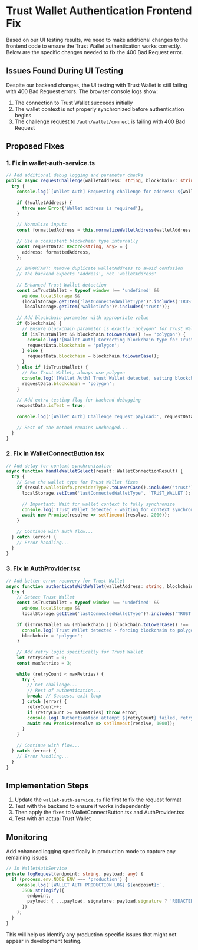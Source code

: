 # Trust Wallet Authentication Frontend Fix

Based on our UI testing results, we need to make additional changes to the frontend code to ensure the Trust Wallet authentication works correctly. Below are the specific changes needed to fix the 400 Bad Request error.

## Issues Found During UI Testing

Despite our backend changes, the UI testing with Trust Wallet is still failing with 400 Bad Request errors. The browser console logs show:

1. The connection to Trust Wallet succeeds initially
2. The wallet context is not properly synchronized before authentication begins
3. The challenge request to `/auth/wallet/connect` is failing with 400 Bad Request

## Proposed Fixes

### 1. Fix in wallet-auth-service.ts

```typescript
// Add additional debug logging and parameter checks
public async requestChallenge(walletAddress: string, blockchain?: string): Promise<WalletChallenge> {
  try {
    console.log(`[Wallet Auth] Requesting challenge for address: ${walletAddress}, blockchain: ${blockchain ?? 'default'}`);
    
    if (!walletAddress) {
      throw new Error('Wallet address is required');
    }
    
    // Normalize inputs
    const formattedAddress = this.normalizeWalletAddress(walletAddress, blockchain);
    
    // Use a consistent blockchain type internally
    const requestData: Record<string, any> = { 
      address: formattedAddress,
    };
    
    // IMPORTANT: Remove duplicate walletAddress to avoid confusion
    // The backend expects 'address', not 'walletAddress'
    
    // Enhanced Trust Wallet detection
    const isTrustWallet = typeof window !== 'undefined' && 
      window.localStorage && 
      (localStorage.getItem('lastConnectedWalletType')?.includes('TRUST') || 
       localStorage.getItem('walletInfo')?.includes('trust'));
    
    // Add blockchain parameter with appropriate value
    if (blockchain) {
      // Ensure blockchain parameter is exactly 'polygon' for Trust Wallet
      if (isTrustWallet && blockchain.toLowerCase() !== 'polygon') {
        console.log('[Wallet Auth] Correcting blockchain type for Trust Wallet from', blockchain, 'to polygon');
        requestData.blockchain = 'polygon';
      } else {
        requestData.blockchain = blockchain.toLowerCase();
      }
    } else if (isTrustWallet) {
      // For Trust Wallet, always use polygon
      console.log('[Wallet Auth] Trust Wallet detected, setting blockchain to polygon');
      requestData.blockchain = 'polygon';
    }
    
    // Add extra testing flag for backend debugging
    requestData.isTest = true;
    
    console.log('[Wallet Auth] Challenge request payload:', requestData);
    
    // Rest of the method remains unchanged...
  }
}
```

### 2. Fix in WalletConnectButton.tsx

```typescript
// Add delay for context synchronization
async function handleWalletSelect(result: WalletConnectionResult) {
  try {
    // Save the wallet type for Trust Wallet fixes
    if (result.walletInfo.providerType?.toLowerCase().includes('trust')) {
      localStorage.setItem('lastConnectedWalletType', 'TRUST_WALLET');
      
      // Important: Wait for wallet context to fully synchronize
      console.log('Trust Wallet detected - waiting for context synchronization...');
      await new Promise(resolve => setTimeout(resolve, 2000));
    }
    
    // Continue with auth flow...
  } catch (error) {
    // Error handling...
  }
}
```

### 3. Fix in AuthProvider.tsx

```typescript
// Add better error recovery for Trust Wallet
async function authenticateWithWallet(walletAddress: string, blockchain?: string) {
  try {
    // Detect Trust Wallet
    const isTrustWallet = typeof window !== 'undefined' && 
      window.localStorage && 
      localStorage.getItem('lastConnectedWalletType')?.includes('TRUST');
      
    if (isTrustWallet && (!blockchain || blockchain.toLowerCase() !== 'polygon')) {
      console.log('Trust Wallet detected - forcing blockchain to polygon');
      blockchain = 'polygon';
    }
    
    // Add retry logic specifically for Trust Wallet
    let retryCount = 0;
    const maxRetries = 3;
    
    while (retryCount < maxRetries) {
      try {
        // Get challenge...
        // Rest of authentication...
        break; // Success, exit loop
      } catch (error) {
        retryCount++;
        if (retryCount >= maxRetries) throw error;
        console.log(`Authentication attempt ${retryCount} failed, retrying...`);
        await new Promise(resolve => setTimeout(resolve, 1000));
      }
    }
    
    // Continue with flow...
  } catch (error) {
    // Error handling...
  }
}
```

## Implementation Steps

1. Update the `wallet-auth-service.ts` file first to fix the request format
2. Test with the backend to ensure it works independently 
3. Then apply the fixes to WalletConnectButton.tsx and AuthProvider.tsx
4. Test with an actual Trust Wallet

## Monitoring

Add enhanced logging specifically in production mode to capture any remaining issues:

```typescript
// In WalletAuthService
private logRequest(endpoint: string, payload: any) {
  if (process.env.NODE_ENV === 'production') {
    console.log(`[WALLET AUTH PRODUCTION LOG] ${endpoint}:`, 
      JSON.stringify({
        endpoint,
        payload: { ...payload, signature: payload.signature ? 'REDACTED' : undefined }
      })
    );
  }
}
```

This will help us identify any production-specific issues that might not appear in development testing.
